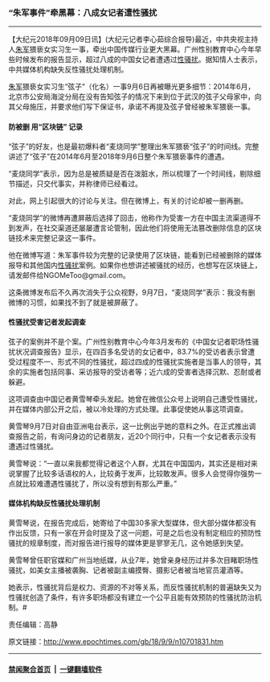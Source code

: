 ### “朱军事件”牵黑幕：八成女记者遭性骚扰
------------------------

<p>【大纪元2018年09月09日讯】(大纪元记者李心茹综合报导)最近，中共央视主持人<a href="http://www.epochtimes.com/gb/tag/%E6%9C%B1%E5%86%9B.html">朱军</a>猥亵女实习生一事，牵出中国传媒行业更大黑幕。广州性别教育中心今年早些时候发布的报告显示，超过八成的中国女记者遭遇过<a href="http://www.epochtimes.com/gb/tag/%E6%80%A7%E9%AA%9A%E6%89%B0.html">性骚扰</a>。据知情人士表示，中共媒体机构缺失反性骚扰处理机制。</p>
<p><a href="http://www.epochtimes.com/gb/tag/%E6%9C%B1%E5%86%9B.html">朱军</a>猥亵女实习生“弦子”（化名）一事9月6日再被曝光更多细节：2014年6月，北京市公安局海淀分局在没有告知弦子的情况下来到位于武汉的弦子父母家中，向其父母施压，并要求他们写下保证书，承诺不再提及弦子曾经被朱军猥亵一事。</p>
<h4>防被删 用“区块链” 记录</h4>
<p>“弦子”的好友，也是最初爆料者“麦烧同学”整理出朱军猥亵“弦子”的时间线。完整讲述了“弦子”在2014年6月至2018年9月6日整个朱军猥亵事件的遭遇。</p>
<p>“麦烧同学”表示，因为总是被质疑是否在泼脏水，所以梳理了一个时间线，剔除细节描述，只交代事实，并称律师已经看过。</p>
<p>对此，网上引起很大的讨论与关注。但在微博上，有关的讨论却被一删再删。</p>
<p>“麦烧同学”的微博再遭屏蔽后选择了回击，他称作为受害一方在中国主流渠道得不到发声，在社交渠道还屡屡遭言论管制，因此他们将使用无法篡改删除信息的区块链技术来完整记录这一事件。</p>
<p>他在微博写道：朱军事件较为完整的记录使用了区块链，能看到已经被删除的媒体报导和其他国内<a href="http://www.epochtimes.com/gb/tag/%E6%80%A7%E9%AA%9A%E6%89%B0.html">性骚扰</a>案例。如果你也想讲述被骚扰的经历，也想写在区块链上，请发邮件给NGOMeToo@gmail.com。</p>
<p>这条微博发布后不久再次消失于公众视野，9月7日，“麦烧同学”表示：我没有删微博的习惯，如果找不到了就是被屏蔽了。</p>
<h4>性骚扰受害记者发起调查</h4>
<p>弦子的案例并不是个案。广州性别教育中心今年3月发布的《中国女记者职场性骚扰状况调查报告》显示，在四百多名受访的女记者中，83.7%的受访者表示曾遭受过程度不一、形式不同的性骚扰，超过四成的性骚扰实施者是当事人的领导，其余的实施者包括同事、采访报导的受访者等；近六成的受害者选择沉默、忍耐或者躲避。</p>
<p>这项调查由中国记者黄雪琴牵头发起。她曾在微信公众号上说明自己遭受性骚扰，并在媒体内部公开之后，被以冷处理的方式处理。此事促使她从事这项调查。</p>
<p>黄雪琴9月7日对自由亚洲电台表示，这一比例出乎她的意料之外。在正式推出调查报告之前，有询问身边的记者朋友，近20个同行中，只有一个女记者表示没有遭遇过性骚扰。</p>
<p>黄雪琴说：“一直以来我都觉得记者这个人群，尤其在中国国内，其实还是相对来说掌握了比较多话语权的人，比较勇于发声，比较敢发声。很多人会觉得你强势一点就比较难遭遇性骚扰了，所以没有想到有那么严重。”</p>
<h4>媒体机构缺反性骚扰处理机制</h4>
<p>黄雪琴说，在报告完成后，她寄给了中国30多家大型媒体，但大部分媒体都没有作出反馈，只有一家在开会时提及了这一问题，可是之后也没有制定相应的预防性骚扰的规章制度，而对报告进行报导的媒体更是寥寥无几，这令她感到失望。</p>
<p>黄雪琴曾任职官媒和广州当地纸媒，从业7年，她曾亲身经历过并多次目睹职场性骚扰，如美女主播被袭胸、记者被副主编摸臀、摄影记者被当地官员灌酒等。</p>
<p>她表示，性骚扰背后是权力、资源的不对等关系，而反性骚扰机制的普遍缺失又为性骚扰创造了条件，有许多职场都没有建立一个公平且能有效预防的性骚扰防治机制。#</p>
<p>责任编辑：高静</p>

原文链接：http://www.epochtimes.com/gb/18/9/9/n10701831.htm


------------------------
#### [禁闻聚合首页](https://github.com/gfw-breaker/banned-news/blob/master/README.md) &nbsp;|&nbsp;  [一键翻墙软件](https://github.com/gfw-breaker/nogfw/blob/master/README.md)